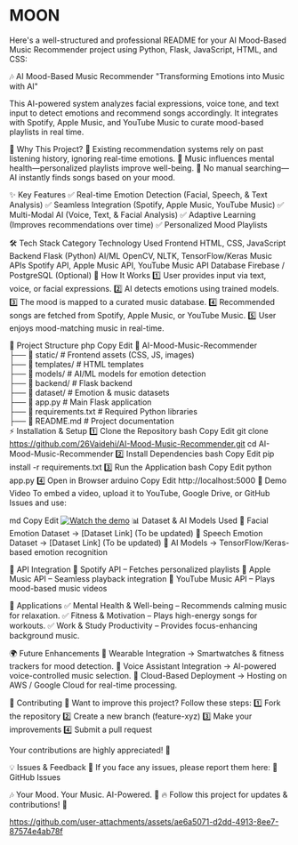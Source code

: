 # MOON
Here's a well-structured and professional README for your AI Mood-Based Music Recommender project using Python, Flask, JavaScript, HTML, and CSS:

🎶 AI Mood-Based Music Recommender
"Transforming Emotions into Music with AI"

This AI-powered system analyzes facial expressions, voice tone, and text input to detect emotions and recommend songs accordingly. It integrates with Spotify, Apple Music, and YouTube Music to curate mood-based playlists in real time.

🚀 Why This Project?
🔹 Existing recommendation systems rely on past listening history, ignoring real-time emotions.
🔹 Music influences mental health—personalized playlists improve well-being.
🔹 No manual searching—AI instantly finds songs based on your mood.

✨ Key Features
✅ Real-time Emotion Detection (Facial, Speech, & Text Analysis)
✅ Seamless Integration (Spotify, Apple Music, YouTube Music)
✅ Multi-Modal AI (Voice, Text, & Facial Analysis)
✅ Adaptive Learning (Improves recommendations over time)
✅ Personalized Mood Playlists

🛠️ Tech Stack
Category	Technology Used
Frontend	HTML, CSS, JavaScript
Backend	Flask (Python)
AI/ML	OpenCV, NLTK, TensorFlow/Keras
Music APIs	Spotify API, Apple Music API, YouTube Music API
Database	Firebase / PostgreSQL (Optional)
📌 How It Works
1️⃣ User provides input via text, voice, or facial expressions.
2️⃣ AI detects emotions using trained models.
3️⃣ The mood is mapped to a curated music database.
4️⃣ Recommended songs are fetched from Spotify, Apple Music, or YouTube Music.
5️⃣ User enjoys mood-matching music in real-time.

📂 Project Structure
php
Copy
Edit
📁 AI-Mood-Music-Recommender  
 ├── 📁 static/              # Frontend assets (CSS, JS, images)  
 ├── 📁 templates/           # HTML templates  
 ├── 📁 models/              # AI/ML models for emotion detection  
 ├── 📁 backend/             # Flask backend  
 ├── 📁 dataset/             # Emotion & music datasets  
 ├── 📄 app.py               # Main Flask application  
 ├── 📄 requirements.txt      # Required Python libraries  
 ├── 📄 README.md            # Project documentation  
⚡ Installation & Setup
1️⃣ Clone the Repository
bash
Copy
Edit
git clone https://github.com/26Vaidehi/AI-Mood-Music-Recommender.git
cd AI-Mood-Music-Recommender
2️⃣ Install Dependencies
bash
Copy
Edit
pip install -r requirements.txt
3️⃣ Run the Application
bash
Copy
Edit
python app.py
4️⃣ Open in Browser
arduino
Copy
Edit
http://localhost:5000
🎥 Demo Video
To embed a video, upload it to YouTube, Google Drive, or GitHub Issues and use:

md
Copy
Edit
[![Watch the demo](https://img.youtube.com/vi/YOUR_VIDEO_ID/0.jpg)](https://www.youtube.com/watch?v=YOUR_VIDEO_ID)
📊 Dataset & AI Models Used
📌 Facial Emotion Dataset → [Dataset Link] (To be updated)
📌 Speech Emotion Dataset → [Dataset Link] (To be updated)
📌 AI Models → TensorFlow/Keras-based emotion recognition

🔗 API Integration
🎵 Spotify API – Fetches personalized playlists
🎵 Apple Music API – Seamless playback integration
🎵 YouTube Music API – Plays mood-based music videos

📌 Applications
✅ Mental Health & Well-being – Recommends calming music for relaxation.
✅ Fitness & Motivation – Plays high-energy songs for workouts.
✅ Work & Study Productivity – Provides focus-enhancing background music.

🌍 Future Enhancements
🔹 Wearable Integration → Smartwatches & fitness trackers for mood detection.
🔹 Voice Assistant Integration → AI-powered voice-controlled music selection.
🔹 Cloud-Based Deployment → Hosting on AWS / Google Cloud for real-time processing.

🤝 Contributing
🚀 Want to improve this project? Follow these steps:
1️⃣ Fork the repository
2️⃣ Create a new branch (feature-xyz)
3️⃣ Make your improvements
4️⃣ Submit a pull request

Your contributions are highly appreciated! 💙

💡 Issues & Feedback
📢 If you face any issues, please report them here:
🔗 GitHub Issues

🎶 Your Mood. Your Music. AI-Powered. 🎵
🔥 Follow this project for updates & contributions! 🚀



https://github.com/user-attachments/assets/ae6a5071-d2dd-4913-8ee7-87574e4ab78f

